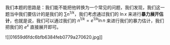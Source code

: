 我们本题的思路是：我们能不能把他转换为一个常见的问题，我们发现，我们这一题当中我们要估计的是我们的 $\sum n^{1/k}$，我们考虑通过我们的 $\ln x$ 来进行**暴力展开估计**，也就是说，我们可以通过我们的 $n^{1/k}=e^{1/k}\ln n$ 来进行我们的暴力估计，我们把我们的 $e^{x}$ 直接展开即可。

![[01659d6fdc6bfb6384feb0779a270620.jpg]]